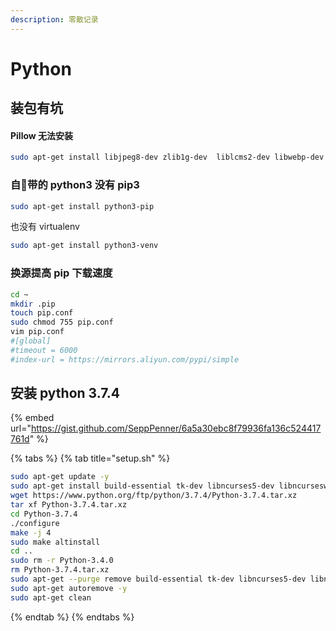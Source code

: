 ```yaml
---
description: 零散记录
---
```


# Python

## 装包有坑

#### Pillow 无法安装

```bash
sudo apt-get install libjpeg8-dev zlib1g-dev  liblcms2-dev libwebp-dev tcl8.5-dev tk8.5-dev
```

### 自带的 python3 没有 pip3

```bash
sudo apt-get install python3-pip
```

也没有 virtualenv

```bash
sudo apt-get install python3-venv
```

### 换源提高 pip 下载速度

```bash
cd ~
mkdir .pip
touch pip.conf
sudo chmod 755 pip.conf
vim pip.conf
#[global]
#timeout = 6000
#index-url = https://mirrors.aliyun.com/pypi/simple
```

## 安装 python 3.7.4 

{% embed url="https://gist.github.com/SeppPenner/6a5a30ebc8f79936fa136c524417761d" %}

{% tabs %}
{% tab title="setup.sh" %}
```bash
sudo apt-get update -y
sudo apt-get install build-essential tk-dev libncurses5-dev libncursesw5-dev libreadline6-dev libdb5.3-dev libgdbm-dev libsqlite3-dev libssl-dev libbz2-dev libexpat1-dev liblzma-dev zlib1g-dev libffi-dev -y
wget https://www.python.org/ftp/python/3.7.4/Python-3.7.4.tar.xz
tar xf Python-3.7.4.tar.xz
cd Python-3.7.4
./configure
make -j 4
sudo make altinstall
cd ..
sudo rm -r Python-3.4.0
rm Python-3.7.4.tar.xz
sudo apt-get --purge remove build-essential tk-dev libncurses5-dev libncursesw5-dev libreadline6-dev libdb5.3-dev libgdbm-dev libsqlite3-dev libssl-dev libbz2-dev libexpat1-dev liblzma-dev zlib1g-dev libffi-dev -y
sudo apt-get autoremove -y
sudo apt-get clean
```
{% endtab %}
{% endtabs %}



